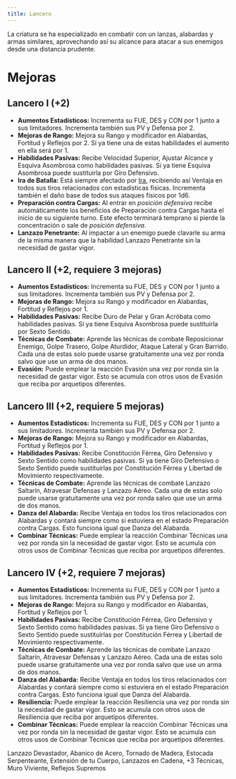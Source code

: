 ```yaml
---
title: Lancero
---
```


La criatura se ha especializado en combatir con un lanzas, alabardas y armas similares, aprovechando así su alcance para atacar a sus enemigos desde una distancia prudente.

# Mejoras

## Lancero I (+2)

- **Aumentos Estadísticos:** Incrementa su FUE, DES y CON por 1 junto a sus limitadores. Incrementa también sus PV y Defensa por 2.
- **Mejoras de Rango:** Mejora su Rango y modificador en Alabardas, Fortitud y Reflejos por 2. Si ya tiene una de estas habilidades el aumento en ella será por 1. 
- **Habilidades Pasivas:** Recibe Velocidad Superior, Ajustar Alcance y Esquiva Asombrosa como habilidades pasivas. Si ya tiene Esquiva Asombrosa puede sustituirla por Giro Defensivo.
- **Ira de Batalla:** Está siempre afectado por [Ira](../../rangos/combate/ira.md#ira-de-combate), recibiendo así Ventaja en todos sus tiros relacionados con estadísticas físicas. Incrementa también el daño base de todos sus ataques físicos por 1d6.
- **Preparación contra Cargas:** Al entrar en *posición defensiva* recibe automáticamente los beneficios de Preparación contra Cargas hasta el inicio de su siguiente turno. Este efecto terminará temprano si pierde la concentración o sale de *posición defensiva*. 
- **Lanzazo Penetrante:** Al impactar a un enemigo puede clavarle su arma de la misma manera que la habilidad Lanzazo Penetrante sin la necesidad de gastar vigor.

## Lancero II (+2, requiere 3 mejoras)

- **Aumentos Estadísticos:** Incrementa su FUE, DES y CON por 1 junto a sus limitadores. Incrementa también sus PV y Defensa por 2.
- **Mejoras de Rango:** Mejora su Rango y modificador en Alabardas, Fortitud y Reflejos por 1.
- **Habilidades Pasivas:** Recibe Duro de Pelar y Gran Acróbata como habilidades pasivas. Si ya tiene Esquiva Asombrosa puede sustituirla por Sexto Sentido.
- **Técnicas de Combate:** Aprende las técnicas de combate Reposicionar Enemigo, Golpe Trasero, Golpe Aturdidor, Ataque Lateral y Gran Barrido. Cada una de estas solo puede usarse gratuitamente una vez por ronda salvo que use un arma de dos manos.
- **Evasión:** Puede emplear la reacción Evasión una vez por ronda sin la necesidad de gastar vigor. Esto se acumula con otros usos de Evasión que reciba por arquetipos diferentes.

## Lancero III (+2, requiere 5 mejoras)

- **Aumentos Estadísticos:** Incrementa su FUE, DES y CON por 1 junto a sus limitadores. Incrementa también sus PV y Defensa por 2.
- **Mejoras de Rango:** Mejora su Rango y modificador en Alabardas, Fortitud y Reflejos por 1.
- **Habilidades Pasivas:** Recibe Constitución Férrea, Giro Defensivo y Sexto Sentido como habilidades pasivas. Si ya tiene Giro Defensivo o Sexto Sentido puede sustituirlas por Constitución Férrea y Libertad de Movimiento respectivamente.
- **Técnicas de Combate:** Aprende las técnicas de combate Lanzazo Saltarín, Atravesar Defensas y Lanzazo Aéreo. Cada una de estas solo puede usarse gratuitamente una vez por ronda salvo que use un arma de dos manos.
- **Danza del Alabarda:** Recibe Ventaja en todos los tiros relacionados con Alabardas y contará siempre como si estuviera en el estado Preparación contra Cargas. Esto funciona igual que Danza del Alabarda.
- **Combinar Técnicas:** Puede emplear la reacción Combinar Técnicas una vez por ronda sin la necesidad de gastar vigor. Esto se acumula con otros usos de Combinar Técnicas que reciba por arquetipos diferentes.

## Lancero IV (+2, requiere 7 mejoras)

- **Aumentos Estadísticos:** Incrementa su FUE, DES y CON por 1 junto a sus limitadores. Incrementa también sus PV y Defensa por 2.
- **Mejoras de Rango:** Mejora su Rango y modificador en Alabardas, Fortitud y Reflejos por 1.
- **Habilidades Pasivas:** Recibe Constitución Férrea, Giro Defensivo y Sexto Sentido como habilidades pasivas. Si ya tiene Giro Defensivo o Sexto Sentido puede sustituirlas por Constitución Férrea y Libertad de Movimiento respectivamente.
- **Técnicas de Combate:** Aprende las técnicas de combate Lanzazo Saltarín, Atravesar Defensas y Lanzazo Aéreo. Cada una de estas solo puede usarse gratuitamente una vez por ronda salvo que use un arma de dos manos.
- **Danza del Alabarda:** Recibe Ventaja en todos los tiros relacionados con Alabardas y contará siempre como si estuviera en el estado Preparación contra Cargas. Esto funciona igual que Danza del Alabarda.
- **Resiliencia:** Puede emplear la reacción Resiliencia una vez por ronda sin la necesidad de gastar vigor. Esto se acumula con otros usos de Resiliencia que reciba por arquetipos diferentes.
- **Combinar Técnicas:** Puede emplear la reacción Combinar Técnicas una vez por ronda sin la necesidad de gastar vigor. Esto se acumula con otros usos de Combinar Técnicas que reciba por arquetipos diferentes.

Lanzazo Devastador, Abanico de Acero, Tornado de Madera, Estocada Serpenteante, Extensión de tu Cuerpo, Lanzazos en Cadena, +3 Técnicas, Muro Viviente, Reflejos Supremos

